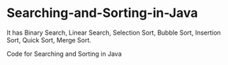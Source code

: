 # Searching-and-Sorting-in-Java
It has Binary Search, Linear Search, Selection Sort, Bubble Sort, Insertion Sort, Quick Sort, Merge Sort.

Code for Searching and Sorting in Java
